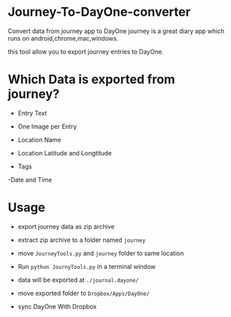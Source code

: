 # Journey-To-DayOne-converter
Convert data from journey app to DayOne
journey is a great diary app which runs on android,chrome,mac,windows.

this tool allow you to export journey entries to DayOne.
# Which Data is exported from journey?
* Entry Text

* One Image per Entry

* Location Name

* Location Latitude and Longtitude

* Tags

-Date and Time
# Usage
* export journey data as zip archive

* extract zip archive to a folder named `journey`

* move `JourneyTools.py` and `journey` folder to same location

* Run `python JournyTools.py` in a terminal window

* data will be exported at `./journal.dayone/`

* move exported folder to `Dropbox/Apps/DayOne/`

* sync DayOne With Dropbox
